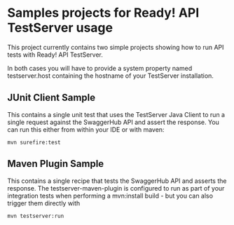# Samples projects for Ready! API TestServer usage

This project currently contains two simple projects showing how to run API tests with 
Ready! API TestServer.

In both cases you will have to provide a system property named testserver.host containing
the hostname of your TestServer installation.

## JUnit Client Sample

This contains a single unit test that uses the TestServer Java Client to run a single request
against the SwaggerHub API and assert the response. You can run this either from within your
IDE or with maven:

```
mvn surefire:test
```

## Maven Plugin Sample

This contains a single recipe that tests the SwaggerHub API and asserts the response. The 
testserver-maven-plugin is configured to run as part of your integration tests when
performing a mvn:install build - but you can also trigger them directly with 

```
mvn testserver:run
```

